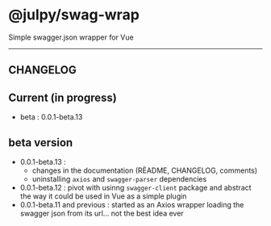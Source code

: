 
# @julpy/swag-wrap

Simple swagger.json wrapper for Vue

---------

## CHANGELOG



## Current (in progress)

- beta : 0.0.1-beta.13

## beta version

- 0.0.1-beta.13 : 
  - changes in the documentation (RÈADME, CHANGELOG, comments) 
  - uninstalling `axios` and `swagger-parser` dependencies
- 0.0.1-beta.12 : pivot with usinng `swagger-client` package and abstract the way it could be used in Vue as a simple plugin
- 0.0.1-beta.11 and previous : started as an Axios wrapper loading the swagger json from its url... not the best idea ever

<!-- ### Breaking changes -->

<!-- ### New features -->

<!-- ### Bug fixes -->
